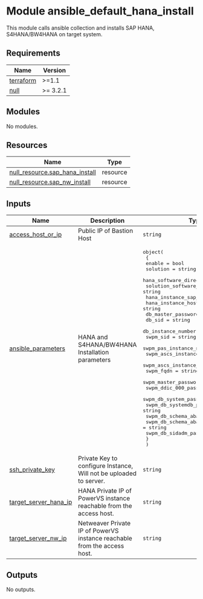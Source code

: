 # Module ansible_default_hana_install

This module calls ansible collection and installs SAP HANA, S4HANA/BW4HANA on target system.

<!-- BEGINNING OF PRE-COMMIT-TERRAFORM DOCS HOOK -->
## Requirements

| Name | Version |
|------|---------|
| <a name="requirement_terraform"></a> [terraform](#requirement\_terraform) | >=1.1 |
| <a name="requirement_null"></a> [null](#requirement\_null) | >= 3.2.1 |

## Modules

No modules.

## Resources

| Name | Type |
|------|------|
| [null_resource.sap_hana_install](https://registry.terraform.io/providers/hashicorp/null/latest/docs/resources/resource) | resource |
| [null_resource.sap_nw_install](https://registry.terraform.io/providers/hashicorp/null/latest/docs/resources/resource) | resource |

## Inputs

| Name | Description | Type | Default | Required |
|------|-------------|------|---------|:--------:|
| <a name="input_access_host_or_ip"></a> [access\_host\_or\_ip](#input\_access\_host\_or\_ip) | Public IP of Bastion Host | `string` | n/a | yes |
| <a name="input_ansible_parameters"></a> [ansible\_parameters](#input\_ansible\_parameters) | HANA and S4HANA/BW4HANA Installation parameters | <pre>object(<br>    {<br>      enable                       = bool<br>      solution                     = string<br>      hana_software_directory      = string<br>      solution_software_directory  = string<br>      hana_instance_sap_ip         = string<br>      hana_instance_hostname       = string<br>      db_master_password           = string<br>      db_sid                       = string<br>      db_instance_number           = string<br>      swpm_sid                     = string<br>      swpm_pas_instance_nr         = string<br>      swpm_ascs_instance_nr        = string<br>      swpm_ascs_instance_hostname  = string<br>      swpm_fqdn                    = string<br>      swpm_master_password         = string<br>      swpm_ddic_000_password       = string<br>      swpm_db_system_password      = string<br>      swpm_db_systemdb_password    = string<br>      swpm_db_schema_abap          = string<br>      swpm_db_schema_abap_password = string<br>      swpm_db_sidadm_password      = string<br>    }<br>  )</pre> | n/a | yes |
| <a name="input_ssh_private_key"></a> [ssh\_private\_key](#input\_ssh\_private\_key) | Private Key to configure Instance, Will not be uploaded to server. | `string` | n/a | yes |
| <a name="input_target_server_hana_ip"></a> [target\_server\_hana\_ip](#input\_target\_server\_hana\_ip) | HANA Private IP of PowerVS instance reachable from the access host. | `string` | n/a | yes |
| <a name="input_target_server_nw_ip"></a> [target\_server\_nw\_ip](#input\_target\_server\_nw\_ip) | Netweaver Private IP of PowerVS instance reachable from the access host. | `string` | n/a | yes |

## Outputs

No outputs.
<!-- END OF PRE-COMMIT-TERRAFORM DOCS HOOK -->
